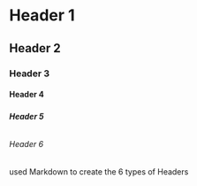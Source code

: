 # <h1> Header 1
## <h2> Header 2
### <h3> Header 3
#### <h4> Header 4
##### <h5> Header 5
###### <h6> Header 6

used Markdown to create the 6 types of Headers

